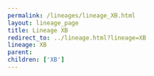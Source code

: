 ```yaml
---
permalink: /lineages/lineage_XB.html
layout: lineage_page
title: Lineage XB
redirect_to: ../lineage.html?lineage=XB
lineage: XB
parent: 
children: ['XB']
---
```

